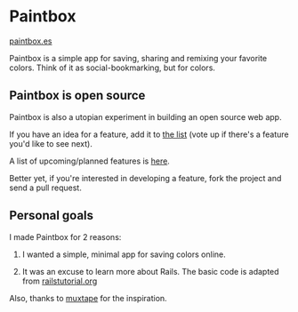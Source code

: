 # Paintbox

[paintbox.es](http:paintbox.es)

Paintbox is a simple app for saving, sharing and remixing your favorite colors.
Think of it as social-bookmarking, but for colors.


## Paintbox is open source

Paintbox is also a utopian experiment in building an open source web app. 

If you have an idea for a feature, add it to [the list](https://github.com/meleyal/paintbox/issues) (vote up if there's a feature you'd like to see next).

A list of upcoming/planned features is [here](https://github.com/meleyal/paintbox/issues/labels/planned).

Better yet, if you're interested in developing a feature, fork the project and send a pull request.


## Personal goals

I made Paintbox for 2 reasons:

1. I wanted a simple, minimal app for saving colors online.

2. It was an excuse to learn more about Rails. The basic code is adapted from [railstutorial.org](http://railstutorial.org)

Also, thanks to [muxtape](http://muxtape.com) for the inspiration.